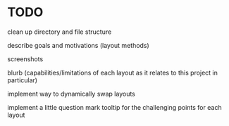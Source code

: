 # TODO

clean up directory and file structure

describe goals and motivations (layout methods)

screenshots

blurb (capabilities/limitations of each layout as it relates to this project in particular)

implement way to dynamically swap layouts

implement a little question mark tooltip for the challenging points for each layout
